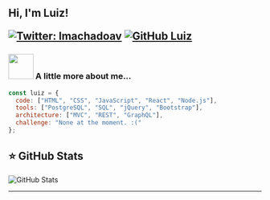 <h2> Hi, I'm Luiz! 

</em></p>

[![Twitter: lmachadoav](https://img.shields.io/twitter/follow/lmachadoav?style=social)](https://twitter.com/lmachadoav)
[![GitHub Luiz](https://img.shields.io/github/followers/sudoaptgetmach?label=follow&style=social)](https://github.com/sudoaptgetmach)


### <img src="https://media.giphy.com/media/VgCDAzcKvsR6OM0uWg/giphy.gif" width="50"> A little more about me...  

```javascript
const luiz = {
  code: ["HTML", "CSS", "JavaScript", "React", "Node.js"],
  tools: ["PostgreSQL", "SQL", "jQuery", "Bootstrap"],
  architecture: ["MVC", "REST", "GraphQL"],
  challenge: "None at the moment. :("
};
```

## ⭐ GitHub Stats

![GitHub Stats](https://github-readme-stats.vercel.app/api?username=sudoaptgetmach&show_icons=true)

---
